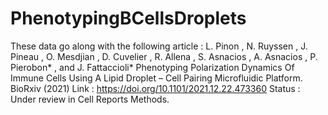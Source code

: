 # PhenotypingBCellsDroplets

These data go along with the following article : 
L. Pinon , N. Ruyssen , J. Pineau , O. Mesdjian , D. Cuvelier , R. Allena , S. Asnacios , A. Asnacios , P. Pierobon* , and J. Fattaccioli*
Phenotyping Polarization Dynamics Of Immune Cells Using A Lipid Droplet – Cell Pairing Microfluidic Platform.
BioRxiv (2021) Link : https://doi.org/10.1101/2021.12.22.473360
Status : Under review in Cell Reports Methods.

